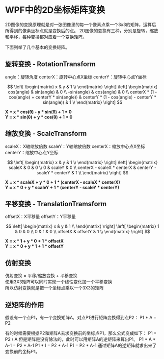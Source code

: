 # WPF中的2D坐标矩阵变换

2D图像的变换原理就是对一张图像里的每一个像素点乘一个3x3的矩阵，运算后所得到的像素坐标点就是变换后的点。
2D图像的变换有三种，分别是旋转，缩放和平移，每种变换都对应着一个变换矩阵。

下面列举了几个基本的变换矩阵。

## 旋转变换 - RotationTransform

angle：旋转角度
centerX：旋转中心点X坐标
centerY：旋转中心点Y坐标

$$
\left[
    \begin{matrix}
        x & y & 1 \\ 
    \end{matrix}
\right]
\left[
    \begin{matrix}
        cos(angle) & sin(angle) & 0 \\ 
        -sin(angle) & cos(angle) & 0 \\
        centerX * (1 - cos(angle) + centerY * sin(angle)) &  centerY * (1 - cos(angle) - centerY * sin(angle)) & 1 \\
    \end{matrix}
\right]
$$

__X = x * cos(θ) - y * sin(θ) + 1 * 0__  
__Y = x * sin(θ) + y * cos(θ) + 1 * 0__

## 缩放变换 - ScaleTransform

scaleX：X轴缩放倍数
scaleY：Y轴缩放倍数
centerX：缩放中心点X坐标
centerY：缩放中心点Y坐标

$$
\left[
    \begin{matrix}
        x & y & 1 \\ 
    \end{matrix}
\right]
\left[
    \begin{matrix}
    scaleX &  0 & 0 \\ 
    0  & scaleY & 0 \\
    centerX - scaleX * centerX  & centerY - scaleY * centerY & 1 \\
    \end{matrix}
\right]
$$

__X = x * scaleX + y * 0 + 1 * (centerX - scaleX * centerX)__  
__Y = x * 0 + y * scaleY + 1 * (centerY - scaleY * centerY)__


## 平移变换 - TranslationTramsform

offsetX：X平移量
offsetY：Y平移量

$$
\left[
    \begin{matrix}
        x & y & 1 \\ 
    \end{matrix}
\right]
\left[
    \begin{matrix}
        1 & 0 & 0 \\ 
        0 & 1 & 0 \\
        offsetX & offsetY & 1 \\
    \end{matrix}
\right]
$$

__X = x * 1 + y * 0 + 1 * offsetX__  
__Y = x * 0 + y * 1 + 1 * offsetY__

## 仿射变换

仿射变换 = 平移/缩放变换 + 平移变换  
使用3X3矩阵可以同时实现一个线性变化加一个平移变换  
所以仿射变换就是把一个坐标点乘以一个3X3的矩阵


## 逆矩阵的作用
假设有一个点P1，有一个变换矩阵A，对点P1进行矩阵变换得到点P2：
P1 * A = P2

有的时候需要根据P2和矩阵A去求变换前的坐标点P1，那么公式变成如下：
P1 = P2 / A
但是矩阵是没有除法的，此时可以用矩阵A的逆矩阵来算出P1。
P1 * A * A-1 = P2 * A-1
P1 * I = P2 * A-1
P1 = P2 * A-1
通过矩阵A的逆矩阵就求出来了变换前的坐标P1。


























